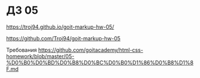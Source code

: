 # ДЗ 05

https://troj94.github.io/goit-markup-hw-05/

https://github.com/Troj94/goit-markup-hw-05

Требования 
https://github.com/goitacademy/html-css-homework/blob/master/05-%D0%B0%D0%BD%D0%B8%D0%BC%D0%B0%D1%86%D0%B8%D1%8F.md
